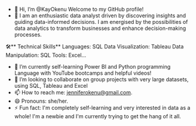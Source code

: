 - 👋 Hi, I’m @KayOkenu
  Welcome to my GitHub profile!
- 👀 I am an enthusiastic data analyst driven by discovering insights and guiding data-informed decisions. I am energised by the possibilities of data analytics to transform businesses and enhance decision-making processes.

🛠** Technical Skills**
Languages: SQL
Data Visualization: Tableau
Data Manipulation: SQL
Tools: Excel...
- 🌱 I’m currently self-learning Power BI and Python programming Language with YouTube bootcamps and helpful videos!
- 💞️ I’m looking to collaborate on group projects with very large datasets, using SQL, Tableau and Excel
- 📫 How to reach me: jenniferokenu@gmail.com.
- 😄 Pronouns: she/her.
- ⚡ Fun fact: I'm completely self-learning and very interested in data as a whole! I'm a newbie and I'm currently trying to get the hang of it all.

<!---
KayOkenu/KayOkenu is a ✨ special ✨ repository because its `README.md` (this file) appears on your GitHub profile.
You can click the Preview link to take a look at your changes.
--->
